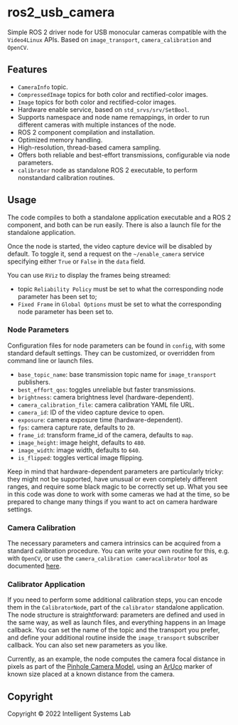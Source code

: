 # ros2_usb_camera

Simple ROS 2 driver node for USB monocular cameras compatible with the `Video4Linux` APIs. Based on `image_transport`, `camera_calibration` and `OpenCV`.

## Features

- `CameraInfo` topic.
- `CompressedImage` topics for both color and rectified-color images.
- `Image` topics for both color and rectified-color images.
- Hardware enable service, based on `std_srvs/srv/SetBool`.
- Supports namespace and node name remappings, in order to run different cameras with multiple instances of the node.
- ROS 2 component compilation and installation.
- Optimized memory handling.
- High-resolution, thread-based camera sampling.
- Offers both reliable and best-effort transmissions, configurable via node parameters.
- `calibrator` node as standalone ROS 2 executable, to perform nonstandard calibration routines.

## Usage

The code compiles to both a standalone application executable and a ROS 2 component, and both can be run easily. There is also a launch file for the standalone application.

Once the node is started, the video capture device will be disabled by default. To toggle it, send a request on the `~/enable_camera` service specifying either `True` or `False` in the `data` field.

You can use `RViz` to display the frames being streamed:

- topic `Reliability Policy` must be set to what the corresponding node parameter has been set to;
- `Fixed Frame` in `Global Options` must be set to what the corresponding node parameter has been set to.

### Node Parameters

Configuration files for node parameters can be found in `config`, with some standard default settings. They can be customized, or overridden from command line or launch files.

- `base_topic_name`: base transmission topic name for `image_transport` publishers.
- `best_effort_qos`: toggles unreliable but faster transmissions.
- `brightness`: camera brightness level (hardware-dependent).
- `camera_calibration_file`: camera calibration YAML file URL.
- `camera_id`: ID of the video capture device to open.
- `exposure`: camera exposure time (hardware-dependent).
- `fps`: camera capture rate, defaults to `20`.
- `frame_id`: transform frame_id of the camera, defaults to `map`.
- `image_height`: image height, defaults to `480`.
- `image_width`: image width, defaults to `640`.
- `is_flipped`: toggles vertical image flipping.

Keep in mind that hardware-dependent parameters are particularly tricky: they might not be supported, have unusual or even completely different ranges, and require some black magic to be correctly set up. What you see in this code was done to work with some cameras we had at the time, so be prepared to change many things if you want to act on camera hardware settings.

### Camera Calibration

The necessary parameters and camera intrinsics can be acquired from a standard calibration procedure. You can write your own routine for this, e.g. with `OpenCV`, or use the `camera_calibration cameracalibrator` tool as documented [here](https://navigation.ros.org/tutorials/docs/camera_calibration.html).

### Calibrator Application

If you need to perform some additional calibration steps, you can encode them in the `CalibratorNode`, part of the `calibrator` standalone application. The node structure is straightforward: parameters are defined and used in the same way, as well as launch files, and everything happens in an Image callback. You can set the name of the topic and the transport you prefer, and define your additional routine inside the `image_transport` subscriber callback. You can also set new parameters as you like.

Currently, as an example, the node computes the camera focal distance in pixels as part of the [Pinhole Camera Model](https://pyimagesearch.com/2015/01/19/find-distance-camera-objectmarker-using-python-opencv/), using an [ArUco](https://docs.opencv.org/4.x/d5/dae/tutorial_aruco_detection.html) marker of known size placed at a known distance from the camera.

## Copyright

Copyright © 2022 Intelligent Systems Lab
